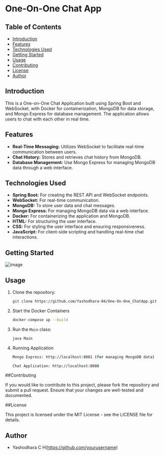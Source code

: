 # One-On-One Chat App

## Table of Contents

- [Introduction](#introduction)
- [Features](#features)
- [Technologies Used](#technologies-used)
- [Getting Started](#getting-started)
- [Usage](#usage)
- [Contributing](#contributing)
- [License](#license)
- [Author](#author)

## Introduction

This is a One-on-One Chat Application built using Spring Boot and WebSocket, with Docker for containerization, MongoDB for data storage, and Mongo Express for database management. The application allows users to chat with each other in real time.

## Features

- **Real-Time Messaging:** Utilizes WebSocket to facilitate real-time communication between users.
- **Chat History:** Stores and retrieves chat history from MongoDB.
- **Database Management:** Use Mongo Express for managing MongoDB data through a web interface.

## Technologies Used

- **Spring Boot:** For creating the REST API and WebSocket endpoints.
- **WebSocket:** For real-time communication.
- **MongoDB:** To store user data and chat messages.
- **Mongo Express:** For managing MongoDB data via a web interface.
- **Docker:** For containerizing the application and MongoDB.
- **HTML:** For structuring the user interface.
- **CSS:** For styling the user interface and ensuring responsiveness.
- **JavaScript:** For client-side scripting and handling real-time chat interactions.

## Getting Started

![image](https://github.com/user-attachments/assets/4f58a943-7fbe-494b-8e68-41d9dca8f84c)



## Usage

1. Clone the repository:

    ```bash
    git clone https://github.com/Yashodhara-04/One-On-One_ChatApp.git
    ```
 
2. Start the Docker Containers

     ```bash
    docker-compose up --build
    ```

4. Run the `Main` class:

    ```bash
    java Main
    ```

5. Running Application
  
   ```bash
   Mongo Express: http://localhost:8081 (for managing MongoDB data)
   ```

   ```bash
   Chat Application: http://localhost:8080
   ```

##Contributing

If you would like to contribute to this project, please fork the repository and submit a pull request. Ensure that your changes are well-tested and documented.

##License

This project is licensed under the MIT License - see the LICENSE file for details.

## Author

- Yashodhara C H(https://github.com/yourusername)
